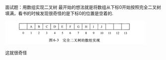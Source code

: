 面试题：用数组实现二叉树
最开始的想法就是将数组从下标0开始按照完全二叉树填满，看书的时候发现很奇怪的是下标0的位置是空着的.

![](https://raw.githubusercontent.com/Bihanghang/JavaWebNotes/master/notes/img/arrToTree.PNG)

这就很奇怪
